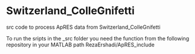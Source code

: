 # Switzerland_ColleGnifetti
 src code to process ApRES data from Switzerland_ColleGnifetti

 To run the sripts in the _src folder you need the function from the following repository in your MATLAB path
 RezaErshadi/ApRES_include

